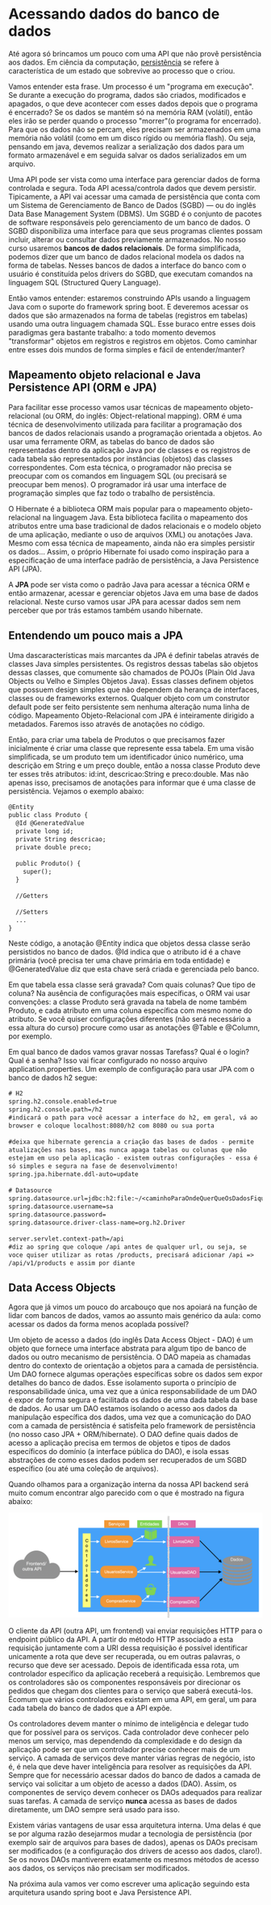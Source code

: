 # Acessando dados do banco de dados

Até agora só brincamos um pouco com uma API que não provê persistência aos dados. Em ciência da computação, [persistência](https://pt.wikipedia.org/wiki/Persist%C3%AAncia_(ci%C3%AAncia_da_computa%C3%A7%C3%A3o)) se refere à característica de um estado que sobrevive ao processo que o criou. 

Vamos entender esta frase. Um processo é um "programa em execução". Se durante a execução do programa, dados são criados, modificados e apagados, o que deve acontecer com esses dados depois que o programa é encerrado? Se os dados se mantém só na memória RAM (volátil), então eles irão se perder quando o processo "morrer"(o programa for encerrado). Para que os dados não se percam, eles precisam ser armazenados em uma memória não volátil (como em um disco rígido ou memória flash). Ou seja, pensando em java, devemos realizar a serialização dos dados para um formato armazenável e em seguida salvar os dados serializados em um arquivo.

Uma API pode ser vista como uma interface para gerenciar dados de forma controlada e segura. Toda API acessa/controla dados que devem persistir. Tipicamente, a API vai acessar uma camada de persistência que conta com um Sistema de Gerenciamento de Banco de Dados (SGBD) — ou do inglês Data Base Management System (DBMS). Um SGBD é o conjunto de pacotes de software responsáveis pelo gerenciamento de um banco de dados. O SGBD disponibiliza uma interface para que seus programas clientes possam incluir, alterar ou consultar dados previamente armazenados. No nosso curso usaremos **bancos de dados relacionais**. De forma simplificada, podemos dizer que um banco de dados relacional modela os dados na forma de tabelas. Nesses bancos de dados  a interface do banco com o usuário é constituída pelos drivers do SGBD, que executam comandos na linguagem SQL (Structured Query Language).

Então vamos entender: estaremos construindo APIs usando a linguagem Java com o suporte do framework spring boot. E deveremos acessar os dados que são armazenados na forma de tabelas (registros em tabelas) usando uma outra linguagem chamada SQL. Esse buraco entre esses dois paradigmas gera bastante trabalho: a todo momento devemos "transformar" objetos em registros e registros em objetos. Como caminhar entre esses dois mundos de forma simples e fácil de entender/manter?

## Mapeamento objeto relacional e Java Persistence API (ORM e JPA)

Para facilitar esse processo vamos usar técnicas de mapeamento objeto-relacional (ou ORM, do inglês: Object-relational mapping). ORM é uma técnica de desenvolvimento utilizada para facilitar a programação dos bancos de dados relacionais usando a programação orientada a objetos. Ao usar uma ferramente ORM, as tabelas do banco de dados são representadas dentro da aplicação Java por de classes e os registros de cada tabela são representados por instâncias (objetos) das classes correspondentes. Com esta técnica, o programador não precisa se preocupar com os comandos em linguagem SQL (ou precisará se preocupar bem menos). O programador irá usar uma interface de programação simples que faz todo o trabalho de persistência.

O Hibernate é a biblioteca ORM mais popular para o mapeamento objeto-relacional na linguagem Java. Esta biblioteca facilita o mapeamento dos atributos entre uma base tradicional de dados relacionais e o modelo objeto de uma aplicação, mediante o uso de arquivos (XML) ou anotações Java. Mesmo com essa técnica de mapeamento, ainda não era simples persistir os dados... Assim, o próprio Hibernate foi usado como inspiração para a especificação de uma interface padrão de persistência, a Java Persistence API (JPA). 

A **JPA** pode ser vista como o padrão Java para acessar a técnica ORM e então armazenar, acessar e gerenciar objetos Java em uma base de dados relacional. Neste curso vamos usar JPA para acessar dados sem nem perceber que por trás estamos também usando hibernate.

## Entendendo um pouco mais a JPA

Uma dascaracterísticas mais marcantes da JPA é definir tabelas através de classes Java simples persistentes. Os registros dessas tabelas são objetos dessas classes, que comumente são chamados de POJOs (Plain Old Java Objects ou Velho e Simples Objetos Java). Essas classes definem objetos que possuem design simples que não dependem da herança de interfaces, classes ou de frameworks externos. Qualquer objeto com um construtor default pode ser feito persistente sem nenhuma alteração numa linha de código. Mapeamento Objeto-Relacional com JPA é inteiramente dirigido a metadados. Faremos isso através de anotações no código.

Então, para criar uma tabela de Produtos o que precisamos fazer inicialmente é criar uma classe que represente essa tabela. Em uma visão simplificada, se um produto tem um identificador único numérico, uma descrição em String e um preço double, então a nossa classe Produto deve ter esses três atributos: id:int, descricao:String e preco:double. Mas não apenas isso, precisamos de anotações para informar que é uma classe de persistência. Vejamos o exemplo abaixo:

````
@Entity
public class Produto {
  @Id @GeneratedValue
  private long id;
  private String descricao;
  private double preco;
  
  public Produto() {
    super();
  }
  
  //Getters
  
  //Setters
  ...
}
````

Neste código, a anotação @Entity indica que objetos dessa classe serão persistidos no banco de dados. @Id indica que o atributo id é a chave primária (você precisa ter uma chave primária em toda entidade) e @GeneratedValue diz que esta chave será criada e gerenciada pelo banco. 

Em que tabela essa classe será gravada? Com quais colunas? Que tipo de coluna? Na ausência de configurações mais específicas, o ORM vai usar convenções: a classe Produto será gravada na tabela de nome também Produto, e cada atributo em uma coluna específica com mesmo nome do atributo. Se você quiser configurações diferentes (não será necessário a essa altura do curso) procure como usar as anotações @Table e @Column, por exemplo.

Em qual banco de dados vamos gravar nossas Tarefass? Qual é o login? Qual é a senha? Isso vai ficar configurado no nosso arquivo application.properties. Um exemplo de configuração para usar JPA com o banco de dados h2 segue:

````
# H2
spring.h2.console.enabled=true
spring.h2.console.path=/h2
#indicará o path para você acessar a interface do h2, em geral, vá ao browser e coloque localhost:8080/h2 com 8080 ou sua porta

#deixa que hibernate gerencia a criação das bases de dados - permite atualizações nas bases, mas nunca apaga tabelas ou colunas que não estejam em uso pela aplicação - existem outras configurações - essa é só simples e segura na fase de desenvolvimento!
spring.jpa.hibernate.ddl-auto=update

# Datasource
spring.datasource.url=jdbc:h2:file:~/<caminhoParaOndeQuerQueOsDadosFiquem>
spring.datasource.username=sa
spring.datasource.password=
spring.datasource.driver-class-name=org.h2.Driver

server.servlet.context-path=/api
#diz ao spring que coloque /api antes de qualquer url, ou seja, se voce quiser utilizar as rotas /products, precisará adicionar /api =>  /api/v1/products e assim por diante

````


## Data Access Objects

Agora que já vimos um pouco do arcabouço que nos apoiará na função de lidar com bancos de dados, vamos ao assunto mais genérico da aula: como acessar os dados da forma menos acoplada possível? 

Um objeto de acesso a dados (do inglês Data Access Object - DAO) é um objeto que fornece uma interface abstrata para algum tipo de banco de dados ou outro mecanismo de persistência. O DAO mapeia as chamadas dentro do contexto de orientação a objetos para a camada de persistência. Um DAO fornece algumas operações específicas sobre os dados sem expor detalhes do banco de dados. Esse isolamento suporta o princípio de responsabilidade única, uma vez que a única responsabilidade de um DAO é expor de forma segura e facilitada os dados de uma dada tabela da base de dados. Ao usar um DAO estamos isolando o acesso aos dados da manipulação específica dos dados, uma vez que a comunicação do DAO com a camada de persistência é satisfeita pelo framework de persistência (no nosso caso JPA + ORM/hibernate). O DAO define quais dados de acesso a aplicação precisa em termos de objetos e tipos de dados específicos do domínio (a interface pública do DAO), e isola essas abstrações de como esses dados podem ser recuperados de um SGBD específico (ou até uma coleção de arquivos).

Quando olhamos para a organização interna da nossa API backend será muito comum encontrar algo parecido com o que é mostrado na figura abaixo:

![Arquitetura interna padrão da API backend](imagens/camadas.png)

O cliente da API (outra API, um frontend) vai enviar requisições HTTP para o endpoint público da API. A partir do método HTTP associado a esta requisição juntamente com a URI dessa requisição é possível identificar unicamente a rota que deve ser recuperada, ou em outras palavras, o recurso que deve ser acessado. Depois de identificada essa rota, um controlador específico da aplicação receberá a requisição. Lembremos que os controladores são os componentes responsáveis por direcionar os pedidos que chegam dos clientes para o serviço que saberá executá-los. Écomum que vários controladores existam em uma API, em geral, um para cada tabela do banco de dados que a API expõe. 

Os controladores devem manter o mínimo de inteligência e delegar tudo que for possível para os serviços. Cada controlador deve conhecer pelo menos um serviço, mas dependendo da complexidade e do design da aplicação pode ser que um controlador precise conhecer mais de um serviço. A camada de serviços deve manter várias regras de negócio, isto é, é nela que deve haver inteligência para resolver as requisições da API. Sempre que for necessário acessar dados do banco de dados a camada de serviço vai solicitar a um objeto de acesso a dados (DAO). Assim, os componentes de serviço devem conhecer os DAOs adequados para realizar suas tarefas. A camada de serviço **nunca** acessa as bases de dados diretamente, um DAO sempre será usado para isso.

Existem várias vantagens de usar essa arquitetura interna. Uma delas é que se por alguma razão desejarmos mudar a tecnologia de persistência (por exemplo sair de arquivos para bases de dados), apenas os DAOs precisam ser modificados (e a configuração dos drivers de acesso aos dados, claro!). Se os novos DAOs mantiverem exatamente os mesmos métodos de acesso aos dados, os serviços não precisam ser modificados.

Na próxima aula vamos ver como escrever uma aplicação seguindo esta arquitetura usando spring boot e Java Persistence API.







